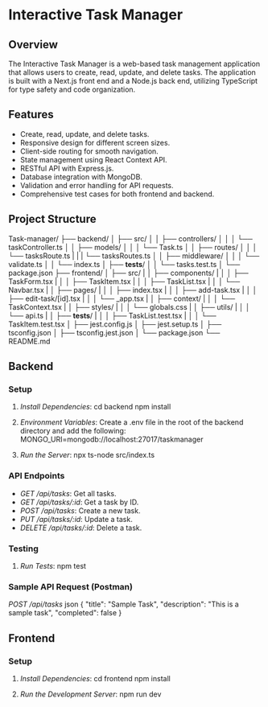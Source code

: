# Interactive Task Manager

## Overview
The Interactive Task Manager is a web-based task management application that allows users to create, read, update, and delete tasks. The application is built with a Next.js front end and a Node.js back end, utilizing TypeScript for type safety and code organization.

## Features
- Create, read, update, and delete tasks.
- Responsive design for different screen sizes.
- Client-side routing for smooth navigation.
- State management using React Context API.
- RESTful API with Express.js.
- Database integration with MongoDB.
- Validation and error handling for API requests.
- Comprehensive test cases for both frontend and backend.

## Project Structure
Task-manager/
├── backend/
│   ├── src/
│   │   ├── controllers/
│   │   │   └── taskController.ts
│   │   ├── models/
│   │   │   └── Task.ts
│   │   ├── routes/
│   │   │   └── tasksRoute.ts
|   |   |   └── tasksRoutes.ts
│   │   ├── middleware/
│   │   │   └── validate.ts
│   │   └── index.ts
│   ├── __tests__/
│   │   └── tasks.test.ts
│   └── package.json
├── frontend/
│   ├── src/
|    │   ├── components/
|    │   │   ├── TaskForm.tsx
|    │   │   ├── TaskItem.tsx
|    │   │   ├── TaskList.tsx
|    │   │   └── Navbar.tsx
|    │   ├── pages/
|    │   │   ├── index.tsx
|    │   │   ├── add-task.tsx
|    │   │   ├── edit-task/[id].tsx
|    │   │   └── _app.tsx
|    │   ├── context/
|    │   │   └── TaskContext.tsx
|    │   ├── styles/
|    │   │   └── globals.css
|    │   ├── utils/
|    │   │   └── api.ts
|    │   ├── __tests__/
|    │   │   ├── TaskList.test.tsx
|    │   │   └── TaskItem.test.tsx
│   ├── jest.config.js
│   ├── jest.setup.ts
│   ├── tsconfig.json
│   ├── tsconfig.jest.json
│   └── package.json
└── README.md


## Backend
### Setup
1. *Install Dependencies*:
    cd backend
    npm install

2. *Environment Variables*: Create a .env file in the root of the backend directory and add the following:
    MONGO_URI=mongodb://localhost:27017/taskmanager

3. *Run the Server*:
    npx ts-node src/index.ts 

### API Endpoints
- *GET /api/tasks*: Get all tasks.
- *GET /api/tasks/:id*: Get a task by ID.
- *POST /api/tasks*: Create a new task.
- *PUT /api/tasks/:id*: Update a task.
- *DELETE /api/tasks/:id*: Delete a task.

### Testing
1. *Run Tests*:
    npm test

### Sample API Request (Postman)
*POST /api/tasks*
    json
    {
    "title": "Sample Task",
    "description": "This is a sample task",
    "completed": false
    }

## Frontend
### Setup
1. *Install Dependencies*:
    cd frontend
    npm install

2. *Run the Development Server*:
    npm run dev